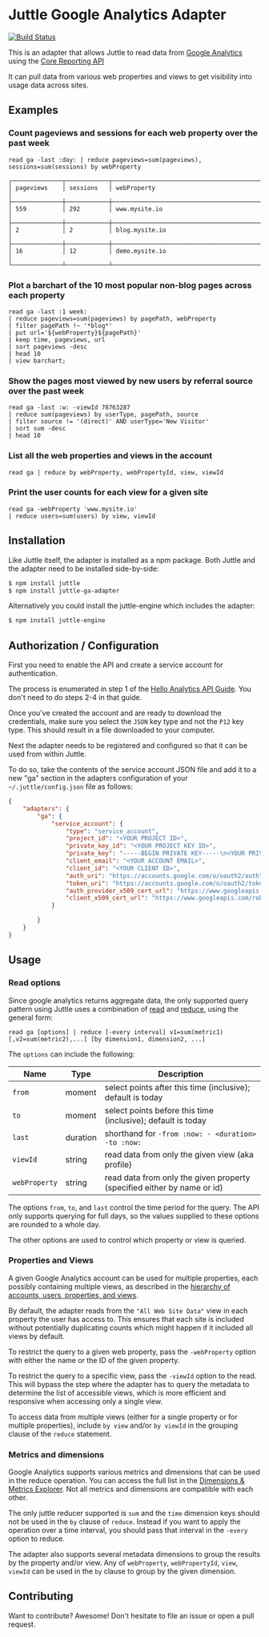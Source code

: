 # Juttle Google Analytics Adapter

[![Build Status](https://travis-ci.org/juttle/juttle-ga-adapter.svg?branch=master)](https://travis-ci.org/juttle/juttle-ga-adapter)

This is an adapter that allows Juttle to read data from [Google Analytics](http://www.google.com/analytics/) using the [Core Reporting API](https://developers.google.com/analytics/devguides/reporting/core/v3/)

It can pull data from various web properties and views to get visibility into usage data across sites.

## Examples

### Count pageviews and sessions for each web property over the past week

```juttle
read ga -last :day: | reduce pageviews=sum(pageviews), sessions=sum(sessions) by webProperty
```

```
┌──────────────┬────────────┬─────────────────────────────────────────┐
│ pageviews    │ sessions   │ webProperty                             │
├──────────────┼────────────┼─────────────────────────────────────────┤
│ 559          │ 292        │ www.mysite.io                           │
├──────────────┼────────────┼─────────────────────────────────────────┤
│ 2            │ 2          │ blog.mysite.io                          │
├──────────────┼────────────┼─────────────────────────────────────────┤
│ 16           │ 12         │ demo.mysite.io                          │
└──────────────┴────────────┴─────────────────────────────────────────┘
```

### Plot a barchart of the 10 most popular non-blog pages across each property

```juttle
read ga -last :1 week:
| reduce pageviews=sum(pageviews) by pagePath, webProperty
| filter pagePath !~ '*blog*'
| put url='${webProperty}${pagePath}'
| keep time, pageviews, url
| sort pageviews -desc
| head 10
| view barchart;
```

### Show the pages most viewed by new users by referral source over the past week

```juttle
read ga -last :w: -viewId 78763287
| reduce sum(pageviews) by userType, pagePath, source
| filter source != '(direct)' AND userType='New Visitor'
| sort sum -desc
| head 10
```

### List all the web properties and views in the account

```juttle
read ga | reduce by webProperty, webPropertyId, view, viewId
```

### Print the user counts for each view for a given site

```juttle
read ga -webProperty 'www.mysite.io'
| reduce users=sum(users) by view, viewId
```

## Installation

Like Juttle itself, the adapter is installed as a npm package. Both Juttle and the adapter need to be installed side-by-side:

```bash
$ npm install juttle
$ npm install juttle-ga-adapter
```

Alternatively you could install the juttle-engine which includes the adapter:

```bash
$ npm install juttle-engine
```

## Authorization / Configuration

First you need to enable the API and create a service account for authentication.

The process is enumerated in step 1 of the [Hello Analytics API Guide](https://developers.google.com/analytics/devguides/reporting/core/v3/quickstart/service-java#summary_auth). You don't need to do steps 2-4 in that guide.

Once you've created the account and are ready to download the credentials, make sure you select the `JSON` key type and not the `P12` key type. This should result in a file downloaded to your computer.

Next the adapter needs to be registered and configured so that it can be used from within Juttle.

To do so, take the contents of the service account JSON file and add it to a new "ga" section in the adapters configuration of your `~/.juttle/config.json` file as follows:

```json
{
    "adapters": {
        "ga": {
            "service_account": {
                "type": "service_account",
                "project_id": "<YOUR PROJECT ID>",
                "private_key_id": "<YOUR PROJECT KEY ID>",
                "private_key": "-----BEGIN PRIVATE KEY-----\n<YOUR PRIVATE KEY>\n-----END PRIVATE KEY-----\n",
                "client_email": "<YOUR ACCOUNT EMAIL>",
                "client_id": "<YOUR CLIENT ID>",
                "auth_uri": "https://accounts.google.com/o/oauth2/auth",
                "token_uri": "https://accounts.google.com/o/oauth2/token",
                "auth_provider_x509_cert_url": "https://www.googleapis.com/oauth2/v1/certs",
                "client_x509_cert_url": "https://www.googleapis.com/robot/v1/metadata/x509/<YOUR ACCOUNT EMAIL>"
            }

        }
    }
}
```

## Usage

### Read options

Since google analytics returns aggregate data, the only supported query pattern using Juttle uses a combination of [read](http://juttle.github.io/juttle/processors/read/) and [reduce](http://juttle.github.io/juttle/processors/reduce/), using the general form:

`read ga [options] | reduce [-every interval] v1=sum(metric1) [,v2=sum(metric2),...] [by dimension1, dimension2, ...]`

The `options` can include the following:

Name   | Type   | Description
-------|--------|-------------
`from` | moment | select points after this time (inclusive); default is today
`to`   | moment | select points before this time (inclusive); default is today
`last` | duration | shorthand for `-from :now: - <duration> -to :now:`
`viewId` | string | read data from only the given view (aka profile)
`webProperty` | string | read data from only the given property (specified either by name or id)

The options `from`, `to`, and `last` control the time period for the query. The API only supports querying for full days, so the values supplied to these options are rounded to a whole day.

The other options are used to control which property or view is queried.

### Properties and Views

A given Google Analytics account can be used for multiple properties, each possibly containing multiple views, as described in the [hierarchy of accounts, users, properties, and views](https://support.google.com/analytics/answer/1009618?hl=en&ref_topic=3544906).

By default, the adapter reads from the `"All Web Site Data"` view in each property the user has access to. This ensures that each site is included without potentially duplicating counts which might happen if it included all views by default.

To restrict the query to a given web property, pass the `-webProperty` option with either the name or the ID of the given property.

To restrict the query to a specific view, pass the `-viewId` option to the read. This will bypass the step where the adapter has to query the metadata to determine the list of accessible views, which is more efficient and responsive when accessing only a single view.

To access data from multiple views (either for a single property or for multiple properties), include `by view` and/or `by viewId` in the grouping clause of the `reduce` statement.

### Metrics and dimensions

Google Analytics supports various metrics and dimensions that can be used in the reduce operation. You can access the full list in the [Dimensions & Metrics Explorer](https://developers.google.com/analytics/devguides/reporting/core/dimsmets). Not all metrics and dimensions are compatible with each other.

The only juttle reducer supported is `sum` and the `time` dimension keys should not be used in the `by` clause of `reduce`. Instead if you want to apply the operation over a time interval, you should pass that interval in the `-every` option to reduce.

The adapter also supports several metadata dimensions to group the results by the property and/or view. Any of `webProperty`, `webPropertyId`, `view`, `viewId` can be used in the `by` clause to group by the given dimension.

## Contributing

Want to contribute? Awesome! Don't hesitate to file an issue or open a pull
request.
